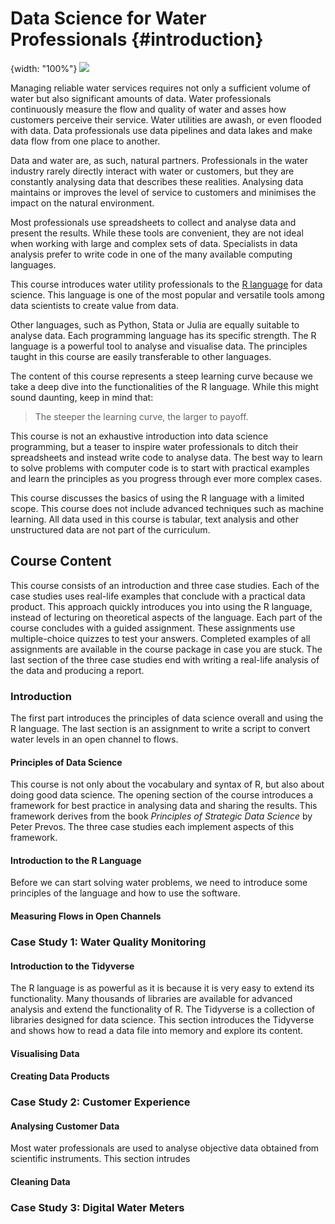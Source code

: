 # Data Science for Water Professionals {#introduction}
{width: "100%"}
![](resources/cover/r4h2o_logo.png)

Managing reliable water services requires not only a sufficient volume of water but also significant amounts of data. Water professionals continuously measure the flow and quality of water and asses how customers perceive their service. Water utilities are awash, or even flooded with data. Data professionals use data pipelines and data lakes and make data flow from one place to another.

Data and water are, as such, natural partners. Professionals in the water industry rarely directly interact with water or customers, but they are constantly analysing data that describes these realities. Analysing data maintains or improves the level of service to customers and minimises the impact on the natural environment.

Most professionals use spreadsheets to collect and analyse data and present the results. While these tools are convenient, they are not ideal when working with large and complex sets of data. Specialists in data analysis prefer to write code in one of the many available computing languages.

This course introduces water utility professionals to the [R language](https://en.wikipedia.org/wiki/R_(programming_language)) for data science. This language is one of the most popular and versatile tools among data scientists to create value from data.

Other languages, such as Python, Stata or Julia are equally suitable to analyse data. Each programming language has its specific strength. The R language is a powerful tool to analyse and visualise data. The principles taught in this course are easily transferable to other languages.

The content of this course represents a steep learning curve because we take a deep dive into the functionalities of the R language. While this might sound daunting, keep in mind that: 

> The steeper the learning curve, the larger to payoff.

This course is not an exhaustive introduction into data science programming, but a teaser to inspire water professionals to ditch their spreadsheets and instead write code to analyse data. The best way to learn to solve problems with computer code is to start with practical examples and learn the principles as you progress through ever more complex cases.

This course discusses the basics of using the R language with a limited scope. This course does not include advanced techniques such as machine learning. All data used in this course is tabular, text analysis and other unstructured data are not part of the curriculum.

## Course Content
This course consists of an introduction and three case studies. Each of the case studies uses real-life examples that conclude with a practical data product. This approach quickly introduces you into using the R language, instead of lecturing on theoretical aspects of the language. Each part of the course concludes with a guided assignment. These assignments use multiple-choice quizzes to test your answers. Completed examples of all assignments are available in the course package in case you are stuck. The last section of the three case studies end with writing a real-life analysis of the data and producing a report. 

### Introduction
The first part introduces the principles of data science overall and using the R language. The last section is an assignment to write a script to convert water levels in an open channel to flows.

#### Principles of Data Science
This course is not only about the vocabulary and syntax of R, but also about doing good data science. The opening section of the course introduces a framework for best practice in analysing data and sharing the results. This framework derives from the book _Principles of Strategic Data Science_ by Peter Prevos. The three case studies each implement aspects of this framework.

#### Introduction to the R Language
Before we can start solving water problems, we need to introduce some principles of the language and how to use the software. 

#### Measuring Flows in Open Channels

### Case Study 1: Water Quality Monitoring

#### Introduction to the Tidyverse
The R language is as powerful as it is because it is very easy to extend its functionality. Many thousands of libraries are available for advanced analysis and extend the functionality of R. The Tidyverse is a collection of libraries designed for data science. This section introduces the Tidyverse and shows how to read a data file into memory and explore its content.

#### Visualising Data

#### Creating Data Products

### Case Study 2: Customer Experience

#### Analysing Customer Data
Most water professionals are used to analyse objective data obtained from scientific instruments. This section intrudes 

#### Cleaning Data

#### 

### Case Study 3: Digital Water Meters



